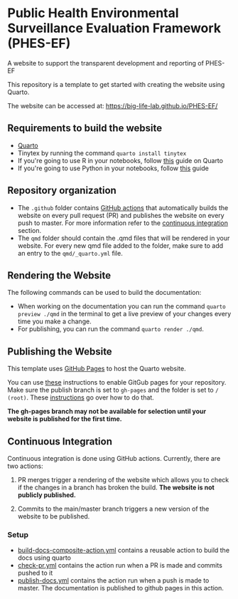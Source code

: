 # Public Health Environmental Surveillance Evaluation Framework (PHES-EF)

A website to support the transparent development and reporting of PHES-EF

This repository is a template to get started with creating the website using Quarto.

The website can be accessed at: https://big-life-lab.github.io/PHES-EF/

## Requirements to build the website

* [Quarto](https://quarto.org/)
* Tinytex by running the command `quarto install tinytex`
* If you're going to use R in your notebooks, follow [this](https://quarto.org/docs/computations/r.html) guide on Quarto
* If you're going to use Python in your notebooks, follow [this](https://quarto.org/docs/computations/python.html) guide

## Repository organization

* The `.github` folder contains [GitHub actions](https://github.com/features/actions) that automatically builds the website on every pull request (PR) and publishes the website on every push to master. For more information refer to the [continuous integration](#continuous-integration) section.
* The `qmd` folder should contain the .qmd files that will be rendered in your website. For every new qmd file added to the folder, make sure to add an entry to the `qmd/_quarto.yml` file. 

## Rendering the Website

The following commands can be used to build the documentation:

* When working on the documentation you can run the command `quarto preview ./qmd` in the terminal to get a live preview of your changes every time you make a change.
* For publishing, you can run the command `quarto render ./qmd`.

## Publishing the Website

This template uses [GitHub Pages](https://pages.github.com/) to host the Quarto website. 

You can use [these](https://docs.github.com/en/pages/getting-started-with-github-pages/creating-a-github-pages-site) instructions to enable GitGub pages for your repository. Make sure the publish branch is set to `gh-pages` and the folder is set to `/ (root)`. These [instructions](https://docs.github.com/en/pages/getting-started-with-github-pages/configuring-a-publishing-source-for-your-github-pages-site) go over how to do that.

**The gh-pages branch may not be available for selection until your website is published for the first time.**

## Continuous Integration

Continuous integration is done using GitHub actions. Currently, there are two actions:

1. PR merges trigger a rendering of the website which allows you to check if the changes in a branch has broken the build. **The website is not publicly published.**

2. Commits to the main/master branch triggers a new version of the website to be published.

### Setup

-   [build-docs-composite-action.yml](./.github/actions/build-docs-composite-action/action.yml) contains a reusable action to build the docs using quarto
-   [check-pr.yml](./.github/workflows/check-pr.yml) contains the action run when a PR is made and commits pushed to it
-   [publish-docs.yml](./.github/workflows/publish-docs.yml) contains the action run when a push is made to master. The documentation is published to github pages in this action.
